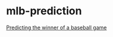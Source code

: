 # mlb-prediction
[Predicting the winner of a baseball game](https://rawcdn.githack.com/mcep5f2009/mlb-prediction/5c72183f31f23cf0c4b8ea94eb95bcbc0da3118b/baseball.html)
